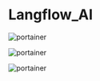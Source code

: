 # Langflow_AI

![portainer](https://github.com/subzero11/Langflow_AI/assets/16353348/148c97b4-662d-44b9-b715-37be7b967ea3)


![portainer](https://github.com/subzero11/Langflow_AI/assets/16353348/2ed19051-310e-492e-9a44-75949929519d)

![portainer](https://github.com/subzero11/Langflow_AI/assets/16353348/780658a6-c624-4fd4-b78d-0ec643d061b8)
